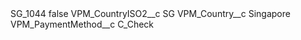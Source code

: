 <?xml version="1.0" encoding="UTF-8"?>
<CustomMetadata xmlns="http://soap.sforce.com/2006/04/metadata" xmlns:xsi="http://www.w3.org/2001/XMLSchema-instance" xmlns:xsd="http://www.w3.org/2001/XMLSchema">
    <label>SG_1044</label>
    <protected>false</protected>
    <values>
        <field>VPM_CountryISO2__c</field>
        <value xsi:type="xsd:string">SG</value>
    </values>
    <values>
        <field>VPM_Country__c</field>
        <value xsi:type="xsd:string">Singapore</value>
    </values>
    <values>
        <field>VPM_PaymentMethod__c</field>
        <value xsi:type="xsd:string">C_Check</value>
    </values>
</CustomMetadata>
